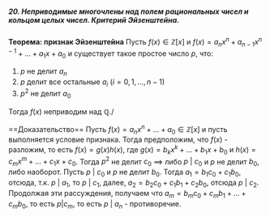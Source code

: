 ##### 20. Неприводимые многочлены над полем рациональных чисел и кольцом целых чисел. Критерий Эйзенштейна.

**Теорема: признак Эйзенштейна**
Пусть $f(x) \in \mathbb Z[x]$ и $f(x) = a_n x^n + a_{n - 1}x^{n - 1} + \dots + a_1x + a_0$ и существует такое простое число $p$, что:
1) $p$ не делит $a_n$
2) $p$ делит все остальные $a_i\ (i = 0, 1, \dots, n - 1)$
3) $p^2$ не делит $a_0$

Тогда $f(x)$ неприводим над $\mathbb Q$./

==Доказательство==
Пусть $f(x) = a_n x^n + \dots + a_0 \in \mathbb Z[x]$ и пусть выполняется условие признака. Тогда предположим, что $f(x)$ - разложим, то есть $f(x) = g(x) h(x)$, где $g(x) = b_k x^k + \dots + b_1 x + b_0$ и $h(x) = c_m x ^m + \dots + c_1 x + c_0$.
Тогда $p^2$ не делит $c_0$ $\implies$ либо $p\ |\ c_0$ и $p$ не делит $b_0$, либо наоборот. Пусть $p\ |\ c_0$ и $p$ не делит $b_0$. Тогда $a_1 = b_1c_0 + c_1 b_0$, отсюда, т.к. $p\ |\ a_1$, то $p\ |\ c_1$, далее, $a_2 = b_2 c_0 + c_1 b_1 + c_2 b_0$, отсюда $p\ |\ c_2$. Продолжая эти рассуждения, получаем что $a_m = b_m c_0 + c_m b_1 + \dots + c_m b_0$, то есть $p | c_m$, то есть $p\ |\ a_n$ - противоречие.


